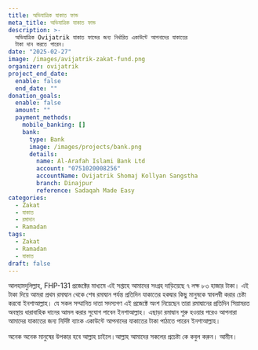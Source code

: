 ```yaml
---
title: অভিযাত্রিক যাকাত ফান্ড
meta_title: অভিযাত্রিক যাকাত ফান্ড
description: >-
  অভিযাত্রিক Ovijatrik যাকাত ফান্ডের জন্য নির্ধারিত একাউন্টে আপনাদের যাকাতের
  টাকা দান করতে পারেন।
date: "2025-02-27"
image: /images/avijatrik-zakat-fund.png
organizer: ovijatrik
project_end_date:
  enable: false
  end_date: ""
donation_goals:
  enable: false
  amount: ""
  payment_methods:
    mobile_banking: []
    bank:
      type: Bank
      image: /images/projects/bank.png
      details:
        name: Al-Arafah Islami Bank Ltd
        account: "0751020008256"
        accountName: Ovijatrik Shomaj Kollyan Sangstha
        branch: Dinajpur
        reference: Sadaqah Made Easy
categories:
  - Zakat
  - যাকাত
  - রমাদান
  - Ramadan
tags:
  - Zakat
  - Ramadan
  - যাকাত
draft: false
---
```


আলহামদুলিল্লাহ, FHP-131 প্রজেক্টের মাধ্যমে এই সপ্তাহে আমাদের সংগ্রহ দাড়িয়েছে ৭ লক্ষ ৮৩ হাজার টাকা। এই টাকা দিয়ে আমরা প্রথম রমাদ্বান থেকে শেষ রমাদ্বান পর্যন্ত প্রতিদিন যাকাতের হকদ্বার কিছু মানুষকে স্বাবলম্বী করার চেষ্টা করবো ইনশাআল্লাহ। যে সকল সম্মানিত দাতা সদস্যগণ এই প্রজেক্টে অংশ নিয়েছেন তারা রমাদ্বানের প্রতিদিন সিয়ামরত অবস্থায় ধারাবাহিক দানের আমল করার সুযোগ পাবেন ইনশাআল্লাহ। এছাড়া রমাদ্বান শুরু হওয়ার পরেও আপনারা আমাদের যাকাতের জন্য নির্দিষ্ট ব্যাংক একাউন্টে আপনাদের যাকাতের টাকা পাঠাতে পারেন ইনশাআল্লাহ।

অনেক অনেক মানুষের উপকার হবে আল্লাহ চাইলে।আল্লাহ আমাদের সকলের প্রচেষ্টা কে কবুল করুন। আমীন।
